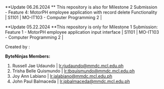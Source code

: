 **Update 06.26.2024 **  This repository is also for Milestone 2 Submission - Feature 4: MotorPH employee application with record delete Functionality |  S1101 | MO-IT103 - Computer Programming 2 | 



**Update 05.22.2024  **This repository is only for Milestone 1 Submission: Feature 1 - MotorPH employee application input interface | S1101 | MO-IT103 - Computer Programming 2 | 

Created by : 

**ByteNinjas Members:**

1. Russell Jae Udaundo    | lr.rjudaundo@mmdc.mcl.edu.ph
2. Trisha Belle Quismundo | lr.tbquismundo@mmdc.mcl.edu.ph
3. Joy Ann Labiano        | lr.jalabiano@mmdc.mcl.edu.ph
4. John Paul Balmaceda    | lr.jpbalmaceda@mmdc.mcl.edu.ph
